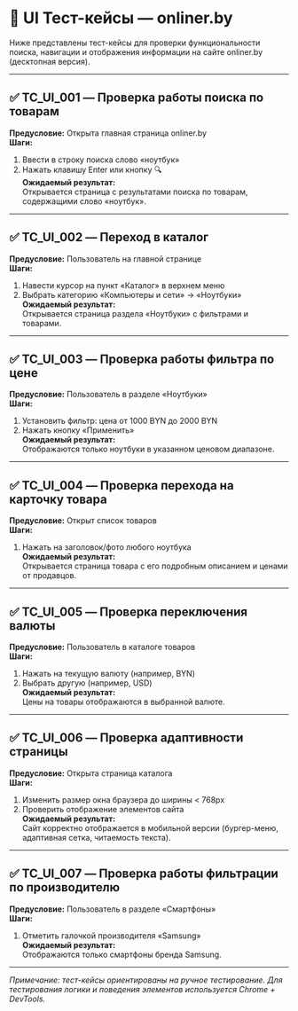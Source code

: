 # 🧪 UI Тест-кейсы — onliner.by

Ниже представлены тест-кейсы для проверки функциональности поиска, навигации и отображения информации на сайте onliner.by (десктопная версия).

---

## ✅ TC_UI_001 — Проверка работы поиска по товарам

**Предусловие:** Открыта главная страница onliner.by  
**Шаги:**
1. Ввести в строку поиска слово «ноутбук»
2. Нажать клавишу Enter или кнопку 🔍  
**Ожидаемый результат:**  
Открывается страница с результатами поиска по товарам, содержащими слово «ноутбук».

---

## ✅ TC_UI_002 — Переход в каталог

**Предусловие:** Пользователь на главной странице  
**Шаги:**
1. Навести курсор на пункт «Каталог» в верхнем меню
2. Выбрать категорию «Компьютеры и сети» → «Ноутбуки»  
**Ожидаемый результат:**  
Открывается страница раздела «Ноутбуки» с фильтрами и товарами.

---

## ✅ TC_UI_003 — Проверка работы фильтра по цене

**Предусловие:** Пользователь в разделе «Ноутбуки»  
**Шаги:**
1. Установить фильтр: цена от 1000 BYN до 2000 BYN
2. Нажать кнопку «Применить»  
**Ожидаемый результат:**  
Отображаются только ноутбуки в указанном ценовом диапазоне.

---

## ✅ TC_UI_004 — Проверка перехода на карточку товара

**Предусловие:** Открыт список товаров  
**Шаги:**
1. Нажать на заголовок/фото любого ноутбука  
**Ожидаемый результат:**  
Открывается страница товара с его подробным описанием и ценами от продавцов.

---

## ✅ TC_UI_005 — Проверка переключения валюты

**Предусловие:** Пользователь в каталоге товаров  
**Шаги:**
1. Нажать на текущую валюту (например, BYN)
2. Выбрать другую (например, USD)  
**Ожидаемый результат:**  
Цены на товары отображаются в выбранной валюте.

---

## ✅ TC_UI_006 — Проверка адаптивности страницы

**Предусловие:** Открыта страница каталога  
**Шаги:**
1. Изменить размер окна браузера до ширины < 768px
2. Проверить отображение элементов сайта  
**Ожидаемый результат:**  
Сайт корректно отображается в мобильной версии (бургер-меню, адаптивная сетка, читаемость текста).

---

## ✅ TC_UI_007 — Проверка работы фильтрации по производителю

**Предусловие:** Пользователь в разделе «Смартфоны»  
**Шаги:**
1. Отметить галочкой производителя «Samsung»  
**Ожидаемый результат:**  
Отображаются только смартфоны бренда Samsung.

---

_Примечание: тест-кейсы ориентированы на ручное тестирование. Для тестирования логики и поведения элементов используется Chrome + DevTools._
